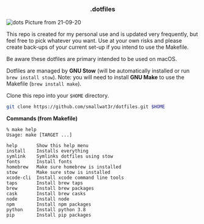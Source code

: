 <h3 align="center">.dotfiles</h3>

![dots](https://i.imgur.com/O30BvsP.png)
Picture from 21-09-20

This repo is created for my personal use and is updated very
frequently, but feel free to pick whatever you want.
Use at your own risks and please create back-ups of your current
set-up if you intend to use the Makefile.

Be aware these dotfiles are primary intended to be used on macOS.

Dotfiles are managed by **GNU Stow** (will be automatically installed
or run `brew install stow`).
Note: you will need to install **GNU Make** to use the Makefile
(`brew install make`).

Clone this repo into your `$HOME` directory.
```sh
git clone https://github.com/smallwat3r/dotfiles.git $HOME
```

**Commands (from Makefile)**

```console
% make help
Usage: make [TARGET ...]

help       Show this help menu
install    Installs everything
symlink    Symlinks dotfiles using stow
fonts      Install fonts
homebrew   Make sure homebrew is installed
stow       Make sure stow is installed
xcode-cli  Install xcode command line tools
taps       Install brew taps
brew       Install brew packages
cask       Install brew casks
node       Install node
npm        Install npm packages
python     Install python 3.8
pip        Install pip packages
```

